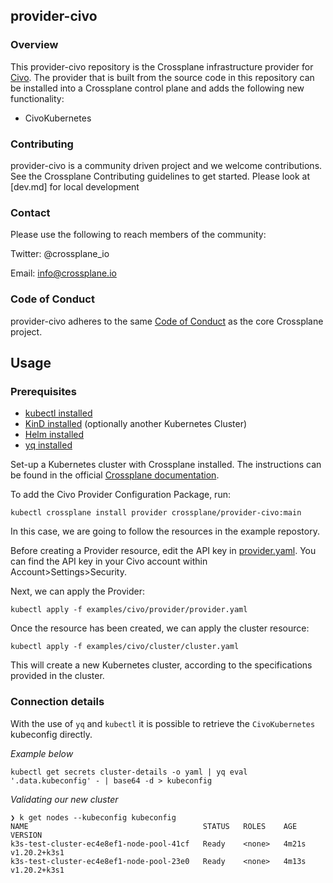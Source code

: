 ## provider-civo

### Overview

This provider-civo repository is the Crossplane infrastructure provider for [Civo](https://www.civo.com). 
The provider that is built from the source code in this repository can be installed into a Crossplane control plane and adds the following new functionality:
- CivoKubernetes

### Contributing
provider-civo is a community driven project and we welcome contributions. See the Crossplane Contributing guidelines to get started. Please look at [dev.md] for local development

### Contact

Please use the following to reach members of the community:

Twitter: @crossplane_io

Email: info@crossplane.io

### Code of Conduct

provider-civo adheres to the same [Code of Conduct](https://github.com/crossplane/crossplane/blob/master/CODE_OF_CONDUCT.md) as the core Crossplane project.

## Usage

### Prerequisites
* [kubectl installed](https://kubernetes.io/docs/tasks/tools/#kubectl)
* [KinD installed](https://kind.sigs.k8s.io/docs/user/quick-start/) (optionally another Kubernetes Cluster)
* [Helm installed](https://helm.sh/) 
* [yq installed](https://mikefarah.gitbook.io/yq/) 

Set-up a Kubernetes cluster with Crossplane installed. The instructions can be found in the official [Crossplane documentation](https://crossplane.io/docs/v1.3/getting-started/install-configure.html#start-with-a-self-hosted-crossplane).

To add the Civo Provider Configuration Package, run:
```
kubectl crossplane install provider crossplane/provider-civo:main
```
In this case, we are going to follow the resources in the example repostory. 

Before creating a Provider resource, edit the API key in [provider.yaml](examples/civo/provider/provider.yaml). You can find the API key in your Civo account within Account>Settings>Security.

Next, we can apply the Provider:
```
kubectl apply -f examples/civo/provider/provider.yaml
```

Once the resource has been created, we can apply the cluster resource:
```
kubectl apply -f examples/civo/cluster/cluster.yaml
```

This will create a new Kubernetes cluster, according to the specifications provided in the cluster.

### Connection details

With the use of `yq` and `kubectl` it is possible to retrieve the `CivoKubernetes` kubeconfig directly.

_Example below_

```
kubectl get secrets cluster-details -o yaml | yq eval '.data.kubeconfig' - | base64 -d > kubeconfig
```

_Validating our new cluster_

```
❯ k get nodes --kubeconfig kubeconfig
NAME                                       STATUS   ROLES    AGE     VERSION
k3s-test-cluster-ec4e8ef1-node-pool-41cf   Ready    <none>   4m21s   v1.20.2+k3s1
k3s-test-cluster-ec4e8ef1-node-pool-23e0   Ready    <none>   4m13s   v1.20.2+k3s1
```
